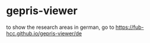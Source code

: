 # gepris-viewer

to show the research areas in german, go to https://fub-hcc.github.io/gepris-viewer/de
